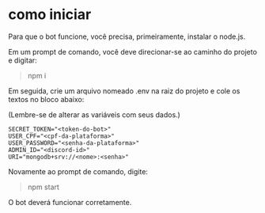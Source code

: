 # como iniciar

Para que o bot funcione, você precisa, primeiramente, instalar o node.js.

Em um prompt de comando, você deve direcionar-se ao caminho do projeto e digitar:

> npm i

Em seguida, crie um arquivo nomeado .env na raiz do projeto e cole os textos no bloco abaixo:

(Lembre-se de alterar as variáveis com seus dados.)
  
```
SECRET_TOKEN="<token-do-bot>"
USER_CPF="<cpf-da-plataforma>"
USER_PASSWORD="<senha-da-plataforma>"
ADMIN_ID="<discord-id>"
URI="mongodb+srv://<nome>:<senha>"
```

Novamente ao prompt de comando, digite:

> npm start

O bot deverá funcionar corretamente.

